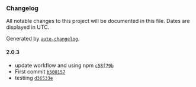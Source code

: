 ### Changelog

All notable changes to this project will be documented in this file. Dates are displayed in UTC.

Generated by [`auto-changelog`](https://github.com/CookPete/auto-changelog).

#### 2.0.3

- update workflow and using npm [`c58f79b`](https://github.com/naty-hub/joke-app/commit/c58f79b33285dd5676bdfdb95ee94331b5499373)
- First commit [`b500157`](https://github.com/naty-hub/joke-app/commit/b50015746a0070527701cc6088e8caf30136df6c)
- testiing [`d36533e`](https://github.com/naty-hub/joke-app/commit/d36533e09d3cad2181edfb40175335b0eb39e1af)

